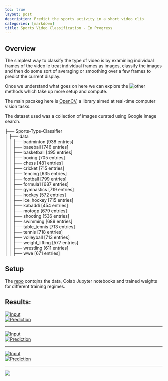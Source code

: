 ```yaml
---
toc: true
layout: post
description: Predict the sports activity in a short video clip
categories: [markdown]
title: Sports Video Classification - In Progress
---
```

## Overview
The simplest way to classify the type of video is by examining individual frames of the video ie treat individual frames as images, classify the images and then do some sort of averaging or smoothing over a few frames to predict the current display.

Once we understand what goes on here  we can explore the ![other](https://blog.coast.ai/five-video-classification-methods-implemented-in-keras-and-tensorflow-99cad29cc0b5) methods which take up more setup and compute.

The main pacakeg here is [OpenCV](https://opencv.org), a library aimed at real-time computer vision tasks.

The dataset used was a collection of images curated using Google image search.

├── Sports-Type-Classifier  
│   ├── data  
│   │   ├── badminton [938 entries]  
│   │   ├── baseball [746 entries]  
│   │   ├── basketball [495 entries]  
│   │   ├── boxing [705 entries]  
│   │   ├── chess [481 entries]  
│   │   ├── cricket [715 entries]  
│   │   ├── fencing [635 entries]  
│   │   ├── football [799 entries]  
│   │   ├── formula1 [687 entries]  
│   │   ├── gymnastics [719 entries]  
│   │   ├── hockey [572 entries]  
│   │   ├── ice_hockey [715 entries]  
│   │   ├── kabaddi [454 entries]  
│   │   ├── motogp [679 entries]  
│   │   ├── shooting [536 entries]  
│   │   ├── swimming [689 entries]  
│   │   ├── table_tennis [713 entries]  
│   │   ├── tennis [718 entries]  
│   │   ├── volleyball [713 entries]  
│   │   ├── weight_lifting [577 entries]   
│   │   ├── wrestling [611 entries]  
│   │   ├── wwe [671 entries]    

## Setup
The [repo](https://github.com/DexterDSilva/keras-video-classification) contqins the data, Colab Jupyter notebooks and trained weights for different training regimes.

## Results:

[![Input](https://img.youtube.com/vi/TZhSxFWh7wc/0.jpg)](https://www.youtube.com/watch?v=TZhSxFWh7wc "Input")  
[![Prediction](https://img.youtube.com/vi/i9O1bb89Z9c/0.jpg)](https://www.youtube.com/watch?v=i9O1bb89Z9c "Prediction")

---
[![Input](https://www.youtube.com/vi/HjaCPFLzzLI/0.jpg)](https://www.youtube.com/watch?v=HjaCPFLzzLI "Input")  
[![Prediction](https://www.youtube.com/vi/03uXXqwbA8/0.jpg)](https://www.youtube.com/watch?v=03uXXqwbA8 "Prediction")

---
[![Input](https://www.youtube.com/vi/QaEUxM0N0p8/0.jpg)](https://www.youtube.com/watch?v=QaEUxM0N0p8 "Input")  
[![Prediction](https://www.youtube.com/vi/G6YeY-KNuJM/0.jpg)](https://www.youtube.com/watch?v=G6YeY-KNuJM "Prediction")

---
![]({{"/"|relative_url}}/images/onpointai_logo.gif)
